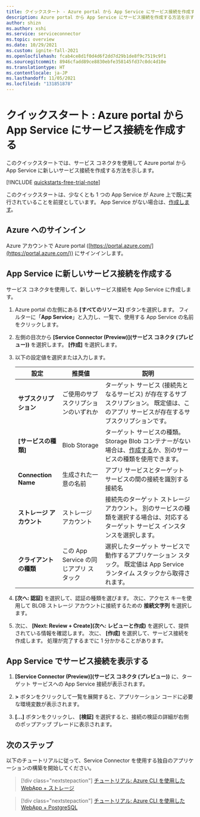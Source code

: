```yaml
---
title: クイックスタート - Azure portal から App Service にサービス接続を作成する
description: Azure portal から App Service にサービス接続を作成する方法を示すクイックスタート
author: shizn
ms.author: xshi
ms.service: serviceconnector
ms.topic: overview
ms.date: 10/29/2021
ms.custom: ignite-fall-2021
ms.openlocfilehash: fcab4ce8d1f0d4d6f2dd7d29b1de8f9c7519c9f1
ms.sourcegitcommit: 8946cfadd89ce8830ebfe358145fd37c0dc4d10e
ms.translationtype: HT
ms.contentlocale: ja-JP
ms.lasthandoff: 11/05/2021
ms.locfileid: "131851878"
---
```

# <a name="quickstart-create-a-service-connection-in-app-service-from-azure-portal"></a>クイックスタート : Azure portal から App Service にサービス接続を作成する

このクイックスタートでは、サービス コネクタを使用して Azure portal から App Service に新しいサービス接続を作成する方法を示します。

[!INCLUDE [quickstarts-free-trial-note](../../includes/quickstarts-free-trial-note.md)]

このクイックスタートは、少なくとも 1 つの App Service が Azure 上で既に実行されていることを前提としています。 App Service がない場合は、[作成します](../app-service/quickstart-dotnetcore.md)。

## <a name="sign-in-to-azure"></a>Azure へのサインイン

Azure アカウントで Azure portal ([https://portal.azure.com/](https://portal.azure.com/)) にサインインします。

## <a name="create-a-new-service-connection-in-app-service"></a>App Service に新しいサービス接続を作成する

サービス コネクタを使用して、新しいサービス接続を App Service に作成します。

1. Azure portal の左側にある **[すべてのリソース]** ボタンを選択します。 フィルターに「**App Service**」と入力し、一覧で、使用する App Service の名前をクリックします。
2. 左側の目次から **[Service Connector (Preview)]\(サービス コネクタ (プレビュー)\)** を選択します。 **[作成]** を選択します。
3. 以下の設定値を選択または入力します。

    | 設定      | 推奨値  | 説明                                        |
    | ------------ |  ------- | -------------------------------------------------- |
    | **サブスクリプション** | ご使用のサブスクリプションのいずれか | ターゲット サービス (接続先となるサービス) が存在するサブスクリプション。 既定値は、このアプリ サービスが存在するサブスクリプションです。 |
    | **[サービスの種類]** | Blob Storage | ターゲット サービスの種類。 Storage Blob コンテナーがない場合は、[作成する](../storage/blobs/storage-quickstart-blobs-portal.md)か、別のサービスの種類を使用できます。 |
    | **Connection Name** | 生成された一意の名前 | アプリ サービスとターゲット サービスの間の接続を識別する接続名  |
    | **ストレージ アカウント** | ストレージ アカウント | 接続先のターゲット ストレージ アカウント。 別のサービスの種類を選択する場合は、対応するターゲット サービス インスタンスを選択します。 |
    | **クライアントの種類** | この App Service の同じアプリ スタック | 選択したターゲット サービスで動作するアプリケーション スタック。 既定値は App Service ランタイム スタックから取得されます。 |

4. **[次へ: 認証]** を選択して、認証の種類を選びます。 次に、アクセス キーを使用して BLOB ストレージ アカウントに接続するための **接続文字列** を選択します。

5. 次に、 **[Next: Review + Create]\(次へ: レビューと作成\)** を選択して、提供されている情報を確認します。 次に、 **[作成]** を選択して、サービス接続を作成します。 処理が完了するまでに 1 分かかることがあります。

## <a name="view-service-connections-in-app-service"></a>App Service でサービス接続を表示する

1. **[Service Connector (Preview)]\(サービス コネクタ (プレビュー)\)** に、ターゲット サービスへの App Service 接続が表示されます。

1. **>** ボタンをクリックして一覧を展開すると、アプリケーション コードに必要な環境変数が表示されます。

1. **[...]** ボタンをクリックし、 **[検証]** を選択すると、接続の検証の詳細が右側のポップアップ ブレードに表示されます。

## <a name="next-steps"></a>次のステップ

以下のチュートリアルに従って、Service Connector を使用する独自のアプリケーションの構築を開始してください。

> [!div class="nextstepaction"]
> [チュートリアル: Azure CLI を使用した WebApp + ストレージ](./tutorial-csharp-webapp-storage-cli.md)

> [!div class="nextstepaction"]
> [チュートリアル: Azure CLI を使用した WebApp + PostgreSQL](./tutorial-django-webapp-postgres-cli.md)
